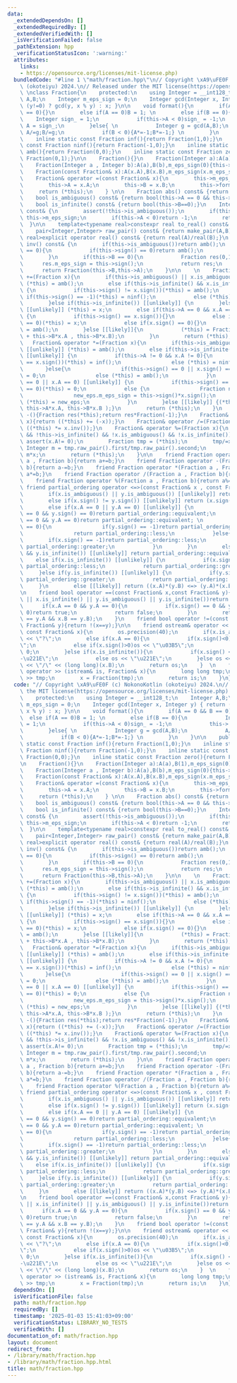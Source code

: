 ```yaml
---
data:
  _extendedDependsOn: []
  _extendedRequiredBy: []
  _extendedVerifiedWith: []
  _isVerificationFailed: false
  _pathExtension: hpp
  _verificationStatusIcon: ':warning:'
  attributes:
    links:
    - https://opensource.org/licenses/mit-license.php)
  bundledCode: "#line 1 \"math/fraction.hpp\"\n// Copyright \xA9\uFE0F (c) NokonoKotlin\
    \ (okoteiyu) 2024.\n// Released under the MIT license(https://opensource.org/licenses/mit-license.php)\
    \ \nclass Fraction{\n    protected:\n    using Integer = __int128_t;\n    Integer\
    \ A,B;\n    Integer m_eps_sign = 0;\n    Integer gcd(Integer x, Integer y) { return\
    \ (y!=0) ? gcd(y, x % y) : x; }\n\n    void format(){\n        if(A == 0 && B\
    \ == 0){}\n        else if(A == 0)B = 1; \n        else if(B == 0){\n        \
    \    Integer sign_ = 1;\n            if(this->A < 0)sign_ = -1;\n            this->\
    \ A = sign_;\n        }else{ \n            Integer g = gcd(A,B);\n           \
    \ A/=g;B/=g;\n            if(B < 0){A*=-1;B*=-1;} \n        }\n    }\n\n    public:\n\
    \    inline static const Fraction inf(){return Fraction(1,0);}\n    inline static\
    \ const Fraction ninf(){return Fraction(-1,0);}\n    inline static const Fraction\
    \ amb(){return Fraction(0,0);}\n    inline static const Fraction zero(){return\
    \ Fraction(0,1);}\n\n    Fraction(){}\n    Fraction(Integer a):A(a),B(1),m_eps_sign(0){this->format();}\n\
    \    Fraction(Integer a , Integer b):A(a),B(b),m_eps_sign(0){this->format();}\n\
    \    Fraction(const Fraction& x):A(x.A),B(x.B),m_eps_sign(x.m_eps_sign){this->format();}\n\
    \    Fraction& operator =(const Fraction& x){\n        this->m_eps_sign = x.m_eps_sign;\n\
    \        this->A = x.A;\n        this->B = x.B;\n        this->format();\n   \
    \     return (*this);\n    } \n\n    Fraction abs() const& {return (*this)*this->sign();}\n\
    \    bool is_ambiguous() const& {return bool(this->A == 0 && this->B == 0);}\n\
    \    bool is_infinite() const& {return bool(this->B==0);}\n    Integer sign()\
    \ const& {\n        assert(!this->is_ambiguous());\n        if(this->A == 0)return\
    \ this->m_eps_sign;\n        if(this->A < 0)return -1;\n        return 1;\n  \
    \  }\n\n    template<typename real>constexpr real to_real() const& {return real(A)/real(B);}\n\
    \    pair<Integer,Integer> raw_pair() const& {return make_pair(A,B);}\n    template<typename\
    \ real>explicit operator real() const& {return real(A)/real(B);}\n    Fraction\
    \ inv() const& {\n        if(this->is_ambiguous())return amb();\n        if(this->A\
    \ == 0){\n            if(this->sign() == 0)return amb();\n            return Fraction(this->sign(),0);\n\
    \        }\n        if(this->B == 0){\n            Fraction res(0,1);\n      \
    \      res.m_eps_sign = this->sign();\n            return res;\n        }\n  \
    \      return Fraction(this->B,this->A);\n    }\n\n    \n    Fraction& operator\
    \ +=(Fraction x){\n        if(this->is_ambiguous() || x.is_ambiguous()) [[unlikely]]\
    \ (*this) = amb();\n        else if(this->is_infinite() && x.is_infinite()) [[unlikely]]\
    \ {\n            if(this->sign() != x.sign())(*this) = amb();\n            else\
    \ if(this->sign() == -1)(*this) = ninf();\n            else (*this) = inf();\n\
    \        }else if(this->is_infinite()) [[unlikely]] {\n        }else if(x.is_infinite())\
    \ [[unlikely]] (*this) = x;\n        else if(this->A == 0 && x.A == 0) [[unlikely]]\
    \ {\n            if(this->sign() == x.sign()){}\n            else if(this->sign()\
    \ == 0)(*this) = x;\n            else if(x.sign() == 0){}\n            else (*this)\
    \ = amb();\n        }else [[likely]]{\n            (*this) = Fraction(this->A*x.B\
    \ + this->B*x.A , this->B*x.B);\n        }\n        return (*this);\n    }\n \
    \   Fraction& operator *=(Fraction x){\n        if(this->is_ambiguous() || x.is_ambiguous())\
    \ [[unlikely]] (*this) = amb();\n        else if(this->is_infinite() || x.is_infinite())\
    \ [[unlikely]] {\n            if(this->A != 0 && x.A != 0){\n                if(this->sign()\
    \ == x.sign())(*this) = inf();\n                else (*this) = ninf();\n     \
    \       }else{\n                if(this->sign() == 0 || x.sign() == 0)(*this)\
    \ = 0;\n                else (*this) = amb();\n            }\n        }else if(this->A\
    \ == 0 || x.A == 0) [[unlikely]] {\n            if(this->sign() == 0 || x.sign()\
    \ == 0)(*this) = 0;\n            else {\n                Fraction new_eps = 0;\n\
    \                new_eps.m_eps_sign = this->sign()*x.sign();\n               \
    \ (*this) = new_eps;\n            }\n        }else [[likely]] {(*this) = Fraction(\
    \ this->A*x.A, this->B*x.B );}\n        return (*this);\n    }\n    Fraction operator\
    \ -(){Fraction res(*this);return res*Fraction(-1);}\n    Fraction& operator -=(Fraction\
    \ x){return ((*this) += (-x));}\n    Fraction& operator /=(Fraction x){return\
    \ ((*this) *= x.inv());}\n    Fraction& operator %=(Fraction x){\n        assert(!this->is_ambiguous()\
    \ && !this->is_infinite() && !x.is_ambiguous() && !x.is_infinite());\n       \
    \ assert(x.A!= 0);\n        Fraction tmp = (*this);\n        tmp/=x;\n       \
    \ Integer m = tmp.raw_pair().first/tmp.raw_pair().second;\n        (*this) -=\
    \ m*x;\n        return (*this);\n    }\n\n    friend Fraction operator +(Fraction\
    \ a , Fraction b){return a+=b;}\n    friend Fraction operator -(Fraction a , Fraction\
    \ b){return a-=b;}\n    friend Fraction operator *(Fraction a , Fraction b){return\
    \ a*=b;}\n    friend Fraction operator /(Fraction a , Fraction b){return a/=b;}\n\
    \    friend Fraction operator %(Fraction a , Fraction b){return a%=b;}\n\n   \
    \ friend partial_ordering operator <=>(const Fraction& x , const Fraction& y){\n\
    \        if(x.is_ambiguous() || y.is_ambiguous()) [[unlikely]] return partial_ordering::unordered;\n\
    \        else if(x.sign() != y.sign()) [[unlikely]] return (x.sign() <=> y.sign());\n\
    \        else if(x.A == 0 || y.A == 0) [[unlikely]] {\n            if(x.sign()\
    \ == 0 && y.sign() == 0)return partial_ordering::equivalent;\n            if(x.A\
    \ == 0 && y.A == 0)return partial_ordering::equivalent; \n            else if(x.A\
    \ == 0){\n                if(y.sign() == -1)return partial_ordering::greater;\n\
    \                return partial_ordering::less;\n            }else{\n        \
    \        if(x.sign() == -1)return partial_ordering::less;\n                return\
    \ partial_ordering::greater;\n            }\n        }\n        else if(x.is_infinite()\
    \ && y.is_infinite()) [[unlikely]] return partial_ordering::equivalent;\n    \
    \    else if(x.is_infinite()) [[unlikely]] {\n            if(x.sign() == -1)return\
    \ partial_ordering::less;\n            return partial_ordering::greater;\n   \
    \     }else if(y.is_infinite()) [[unlikely]] {\n            if(y.sign() == -1)return\
    \ partial_ordering::greater;\n            return partial_ordering::less;\n   \
    \     }\n        else [[likely]] return ((x.A)*(y.B) <=> (y.A)*(x.B));\n    }\n\
    \n    friend bool operator ==(const Fraction& x,const Fraction& y){\n        if(x.is_ambiguous()\
    \ || x.is_infinite() || y.is_ambiguous() || y.is_infinite())return false;\n  \
    \      if(x.A == 0 && y.A == 0){\n            if(x.sign() == 0 && y.sign() ==\
    \ 0)return true;\n            return false;\n        }\n        return bool(x.A\
    \ == y.A && x.B == y.B);\n    }\n    friend bool operator !=(const Fraction& x,const\
    \ Fraction& y){return !(x==y);}\n\n    friend ostream& operator << (ostream& os,\
    \ const Fraction& x){\n        os.precision(40);\n        if(x.is_ambiguous())os\
    \ << \"?\";\n        else if(x.A == 0){\n            if(x.sign()<0)os << \"-\u03B5\
    \";\n            else if(x.sign()>0)os << \"\u03B5\";\n            else os <<\
    \ 0;\n        }else if(x.is_infinite()){\n            if(x.sign() < 0)os << \"\
    -\u221E\";\n            else os << \"\u221E\";\n        }else os << double(x.A)\
    \ << \"/\" << (long long)(x.B);\n        return os;\n    }  \n    friend istream&\
    \ operator >> (istream& is, Fraction& x){\n        long long tmp;\n        is\
    \ >> tmp;\n        x = Fraction(tmp);\n        return is;\n    }\n};\n"
  code: "// Copyright \xA9\uFE0F (c) NokonoKotlin (okoteiyu) 2024.\n// Released under\
    \ the MIT license(https://opensource.org/licenses/mit-license.php) \nclass Fraction{\n\
    \    protected:\n    using Integer = __int128_t;\n    Integer A,B;\n    Integer\
    \ m_eps_sign = 0;\n    Integer gcd(Integer x, Integer y) { return (y!=0) ? gcd(y,\
    \ x % y) : x; }\n\n    void format(){\n        if(A == 0 && B == 0){}\n      \
    \  else if(A == 0)B = 1; \n        else if(B == 0){\n            Integer sign_\
    \ = 1;\n            if(this->A < 0)sign_ = -1;\n            this-> A = sign_;\n\
    \        }else{ \n            Integer g = gcd(A,B);\n            A/=g;B/=g;\n\
    \            if(B < 0){A*=-1;B*=-1;} \n        }\n    }\n\n    public:\n    inline\
    \ static const Fraction inf(){return Fraction(1,0);}\n    inline static const\
    \ Fraction ninf(){return Fraction(-1,0);}\n    inline static const Fraction amb(){return\
    \ Fraction(0,0);}\n    inline static const Fraction zero(){return Fraction(0,1);}\n\
    \n    Fraction(){}\n    Fraction(Integer a):A(a),B(1),m_eps_sign(0){this->format();}\n\
    \    Fraction(Integer a , Integer b):A(a),B(b),m_eps_sign(0){this->format();}\n\
    \    Fraction(const Fraction& x):A(x.A),B(x.B),m_eps_sign(x.m_eps_sign){this->format();}\n\
    \    Fraction& operator =(const Fraction& x){\n        this->m_eps_sign = x.m_eps_sign;\n\
    \        this->A = x.A;\n        this->B = x.B;\n        this->format();\n   \
    \     return (*this);\n    } \n\n    Fraction abs() const& {return (*this)*this->sign();}\n\
    \    bool is_ambiguous() const& {return bool(this->A == 0 && this->B == 0);}\n\
    \    bool is_infinite() const& {return bool(this->B==0);}\n    Integer sign()\
    \ const& {\n        assert(!this->is_ambiguous());\n        if(this->A == 0)return\
    \ this->m_eps_sign;\n        if(this->A < 0)return -1;\n        return 1;\n  \
    \  }\n\n    template<typename real>constexpr real to_real() const& {return real(A)/real(B);}\n\
    \    pair<Integer,Integer> raw_pair() const& {return make_pair(A,B);}\n    template<typename\
    \ real>explicit operator real() const& {return real(A)/real(B);}\n    Fraction\
    \ inv() const& {\n        if(this->is_ambiguous())return amb();\n        if(this->A\
    \ == 0){\n            if(this->sign() == 0)return amb();\n            return Fraction(this->sign(),0);\n\
    \        }\n        if(this->B == 0){\n            Fraction res(0,1);\n      \
    \      res.m_eps_sign = this->sign();\n            return res;\n        }\n  \
    \      return Fraction(this->B,this->A);\n    }\n\n    \n    Fraction& operator\
    \ +=(Fraction x){\n        if(this->is_ambiguous() || x.is_ambiguous()) [[unlikely]]\
    \ (*this) = amb();\n        else if(this->is_infinite() && x.is_infinite()) [[unlikely]]\
    \ {\n            if(this->sign() != x.sign())(*this) = amb();\n            else\
    \ if(this->sign() == -1)(*this) = ninf();\n            else (*this) = inf();\n\
    \        }else if(this->is_infinite()) [[unlikely]] {\n        }else if(x.is_infinite())\
    \ [[unlikely]] (*this) = x;\n        else if(this->A == 0 && x.A == 0) [[unlikely]]\
    \ {\n            if(this->sign() == x.sign()){}\n            else if(this->sign()\
    \ == 0)(*this) = x;\n            else if(x.sign() == 0){}\n            else (*this)\
    \ = amb();\n        }else [[likely]]{\n            (*this) = Fraction(this->A*x.B\
    \ + this->B*x.A , this->B*x.B);\n        }\n        return (*this);\n    }\n \
    \   Fraction& operator *=(Fraction x){\n        if(this->is_ambiguous() || x.is_ambiguous())\
    \ [[unlikely]] (*this) = amb();\n        else if(this->is_infinite() || x.is_infinite())\
    \ [[unlikely]] {\n            if(this->A != 0 && x.A != 0){\n                if(this->sign()\
    \ == x.sign())(*this) = inf();\n                else (*this) = ninf();\n     \
    \       }else{\n                if(this->sign() == 0 || x.sign() == 0)(*this)\
    \ = 0;\n                else (*this) = amb();\n            }\n        }else if(this->A\
    \ == 0 || x.A == 0) [[unlikely]] {\n            if(this->sign() == 0 || x.sign()\
    \ == 0)(*this) = 0;\n            else {\n                Fraction new_eps = 0;\n\
    \                new_eps.m_eps_sign = this->sign()*x.sign();\n               \
    \ (*this) = new_eps;\n            }\n        }else [[likely]] {(*this) = Fraction(\
    \ this->A*x.A, this->B*x.B );}\n        return (*this);\n    }\n    Fraction operator\
    \ -(){Fraction res(*this);return res*Fraction(-1);}\n    Fraction& operator -=(Fraction\
    \ x){return ((*this) += (-x));}\n    Fraction& operator /=(Fraction x){return\
    \ ((*this) *= x.inv());}\n    Fraction& operator %=(Fraction x){\n        assert(!this->is_ambiguous()\
    \ && !this->is_infinite() && !x.is_ambiguous() && !x.is_infinite());\n       \
    \ assert(x.A!= 0);\n        Fraction tmp = (*this);\n        tmp/=x;\n       \
    \ Integer m = tmp.raw_pair().first/tmp.raw_pair().second;\n        (*this) -=\
    \ m*x;\n        return (*this);\n    }\n\n    friend Fraction operator +(Fraction\
    \ a , Fraction b){return a+=b;}\n    friend Fraction operator -(Fraction a , Fraction\
    \ b){return a-=b;}\n    friend Fraction operator *(Fraction a , Fraction b){return\
    \ a*=b;}\n    friend Fraction operator /(Fraction a , Fraction b){return a/=b;}\n\
    \    friend Fraction operator %(Fraction a , Fraction b){return a%=b;}\n\n   \
    \ friend partial_ordering operator <=>(const Fraction& x , const Fraction& y){\n\
    \        if(x.is_ambiguous() || y.is_ambiguous()) [[unlikely]] return partial_ordering::unordered;\n\
    \        else if(x.sign() != y.sign()) [[unlikely]] return (x.sign() <=> y.sign());\n\
    \        else if(x.A == 0 || y.A == 0) [[unlikely]] {\n            if(x.sign()\
    \ == 0 && y.sign() == 0)return partial_ordering::equivalent;\n            if(x.A\
    \ == 0 && y.A == 0)return partial_ordering::equivalent; \n            else if(x.A\
    \ == 0){\n                if(y.sign() == -1)return partial_ordering::greater;\n\
    \                return partial_ordering::less;\n            }else{\n        \
    \        if(x.sign() == -1)return partial_ordering::less;\n                return\
    \ partial_ordering::greater;\n            }\n        }\n        else if(x.is_infinite()\
    \ && y.is_infinite()) [[unlikely]] return partial_ordering::equivalent;\n    \
    \    else if(x.is_infinite()) [[unlikely]] {\n            if(x.sign() == -1)return\
    \ partial_ordering::less;\n            return partial_ordering::greater;\n   \
    \     }else if(y.is_infinite()) [[unlikely]] {\n            if(y.sign() == -1)return\
    \ partial_ordering::greater;\n            return partial_ordering::less;\n   \
    \     }\n        else [[likely]] return ((x.A)*(y.B) <=> (y.A)*(x.B));\n    }\n\
    \n    friend bool operator ==(const Fraction& x,const Fraction& y){\n        if(x.is_ambiguous()\
    \ || x.is_infinite() || y.is_ambiguous() || y.is_infinite())return false;\n  \
    \      if(x.A == 0 && y.A == 0){\n            if(x.sign() == 0 && y.sign() ==\
    \ 0)return true;\n            return false;\n        }\n        return bool(x.A\
    \ == y.A && x.B == y.B);\n    }\n    friend bool operator !=(const Fraction& x,const\
    \ Fraction& y){return !(x==y);}\n\n    friend ostream& operator << (ostream& os,\
    \ const Fraction& x){\n        os.precision(40);\n        if(x.is_ambiguous())os\
    \ << \"?\";\n        else if(x.A == 0){\n            if(x.sign()<0)os << \"-\u03B5\
    \";\n            else if(x.sign()>0)os << \"\u03B5\";\n            else os <<\
    \ 0;\n        }else if(x.is_infinite()){\n            if(x.sign() < 0)os << \"\
    -\u221E\";\n            else os << \"\u221E\";\n        }else os << double(x.A)\
    \ << \"/\" << (long long)(x.B);\n        return os;\n    }  \n    friend istream&\
    \ operator >> (istream& is, Fraction& x){\n        long long tmp;\n        is\
    \ >> tmp;\n        x = Fraction(tmp);\n        return is;\n    }\n};"
  dependsOn: []
  isVerificationFile: false
  path: math/fraction.hpp
  requiredBy: []
  timestamp: '2025-01-03 15:41:03+09:00'
  verificationStatus: LIBRARY_NO_TESTS
  verifiedWith: []
documentation_of: math/fraction.hpp
layout: document
redirect_from:
- /library/math/fraction.hpp
- /library/math/fraction.hpp.html
title: math/fraction.hpp
---
```

